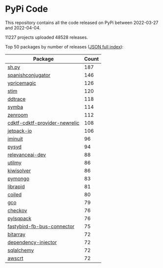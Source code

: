 # PyPi Code

This repository contains all the code released on PyPi between 2022-03-27 and 2022-04-04.

11227 projects uploaded 48528 releases. 

Top 50 packages by number of releases ([JSON full index](./index.json)):

| Package   | Count |
|-----------|-------|
| [sh.py](https://github.com/pypi-data/pypi-code-115/tree/import/sh.py) | 187 |
| [spanishconjugator](https://github.com/pypi-data/pypi-code-115/tree/import/spanishconjugator) | 146 |
| [ypricemagic](https://github.com/pypi-data/pypi-code-115/tree/import/ypricemagic) | 126 |
| [stim](https://github.com/pypi-data/pypi-code-115/tree/import/stim) | 120 |
| [ddtrace](https://github.com/pypi-data/pypi-code-115/tree/import/ddtrace) | 118 |
| [symba](https://github.com/pypi-data/pypi-code-115/tree/import/symba) | 114 |
| [zenroom](https://github.com/pypi-data/pypi-code-115/tree/import/zenroom) | 112 |
| [cdktf-cdktf-provider-newrelic](https://github.com/pypi-data/pypi-code-115/tree/import/cdktf-cdktf-provider-newrelic) | 108 |
| [jetpack-io](https://github.com/pypi-data/pypi-code-115/tree/import/jetpack-io) | 106 |
| [iminuit](https://github.com/pypi-data/pypi-code-115/tree/import/iminuit) | 96 |
| [pysyd](https://github.com/pypi-data/pypi-code-115/tree/import/pysyd) | 94 |
| [relevanceai-dev](https://github.com/pypi-data/pypi-code-115/tree/import/relevanceai-dev) | 88 |
| [utilmy](https://github.com/pypi-data/pypi-code-115/tree/import/utilmy) | 86 |
| [kiwisolver](https://github.com/pypi-data/pypi-code-115/tree/import/kiwisolver) | 86 |
| [pymongo](https://github.com/pypi-data/pypi-code-115/tree/import/pymongo) | 83 |
| [librapid](https://github.com/pypi-data/pypi-code-115/tree/import/librapid) | 81 |
| [coiled](https://github.com/pypi-data/pypi-code-115/tree/import/coiled) | 80 |
| [gco](https://github.com/pypi-data/pypi-code-115/tree/import/gco) | 79 |
| [checkov](https://github.com/pypi-data/pypi-code-115/tree/import/checkov) | 76 |
| [pylsqpack](https://github.com/pypi-data/pypi-code-115/tree/import/pylsqpack) | 76 |
| [fastybird-fb-bus-connector](https://github.com/pypi-data/pypi-code-115/tree/import/fastybird-fb-bus-connector) | 75 |
| [bitarray](https://github.com/pypi-data/pypi-code-115/tree/import/bitarray) | 72 |
| [dependency-injector](https://github.com/pypi-data/pypi-code-115/tree/import/dependency-injector) | 72 |
| [sqlalchemy](https://github.com/pypi-data/pypi-code-115/tree/import/sqlalchemy) | 72 |
| [awscrt](https://github.com/pypi-data/pypi-code-115/tree/import/awscrt) | 72 |

